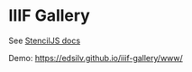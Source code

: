 # IIIF Gallery

See [StencilJS docs](https://stenciljs.com/)

Demo: https://edsilv.github.io/iiif-gallery/www/